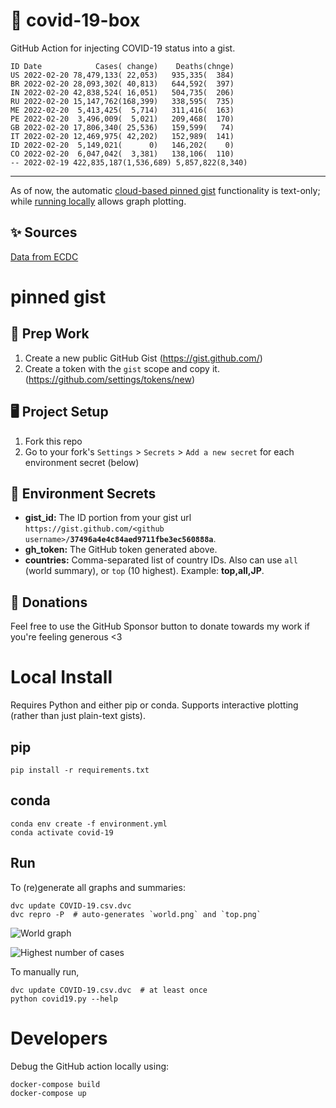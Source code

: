 # 🏥 covid-19-box

GitHub Action for injecting COVID-19 status into a gist.

```
ID Date            Cases( change)    Deaths(chnge)
US 2022-02-20 78,479,133( 22,053)   935,335(  384)
BR 2022-02-20 28,093,302( 40,813)   644,592(  397)
IN 2022-02-20 42,838,524( 16,051)   504,735(  206)
RU 2022-02-20 15,147,762(168,399)   338,595(  735)
ME 2022-02-20  5,413,425(  5,714)   311,416(  163)
PE 2022-02-20  3,496,009(  5,021)   209,468(  170)
GB 2022-02-20 17,806,340( 25,536)   159,599(   74)
IT 2022-02-20 12,469,975( 42,202)   152,989(  141)
ID 2022-02-20  5,149,021(      0)   146,202(    0)
CO 2022-02-20  6,047,042(  3,381)   138,106(  110)
-- 2022-02-19 422,835,187(1,536,689) 5,857,822(8,340)
```

---

As of now, the automatic [cloud-based pinned gist](#pinned-gist) functionality is text-only;
while [running locally](#local-install) allows graph plotting.

## ✨ Sources

[Data from ECDC](https://www.ecdc.europa.eu/en/publications-data/download-todays-data-geographic-distribution-covid-19-cases-worldwide)

# pinned gist

## 🎒 Prep Work
1. Create a new public GitHub Gist (https://gist.github.com/)
1. Create a token with the `gist` scope and copy it. (https://github.com/settings/tokens/new)

## 🖥 Project Setup
1. Fork this repo
1. Go to your fork's `Settings` > `Secrets` > `Add a new secret` for each environment secret (below)

## 🤫 Environment Secrets
- **gist_id:** The ID portion from your gist url `https://gist.github.com/<github username>/`**`37496a4e4c84aed9711fbe3ec560888a`**.
- **gh_token:** The GitHub token generated above.
- **countries:** Comma-separated list of country IDs. Also can use `all` (world summary), or `top` (10 highest). Example: **top,all,JP**.

## 💸 Donations

Feel free to use the GitHub Sponsor button to donate towards my work if you're feeling generous <3

# Local Install

Requires Python and either pip or conda. Supports interactive plotting (rather than just plain-text gists).

## pip

```
pip install -r requirements.txt
```

## conda

```
conda env create -f environment.yml
conda activate covid-19
```

## Run

To (re)generate all graphs and summaries:

```
dvc update COVID-19.csv.dvc
dvc repro -P  # auto-generates `world.png` and `top.png`
```

![World graph](world.png)

![Highest number of cases](top.png)

To manually run,

```
dvc update COVID-19.csv.dvc  # at least once
python covid19.py --help
```

# Developers

Debug the GitHub action locally using:

```
docker-compose build
docker-compose up
```
